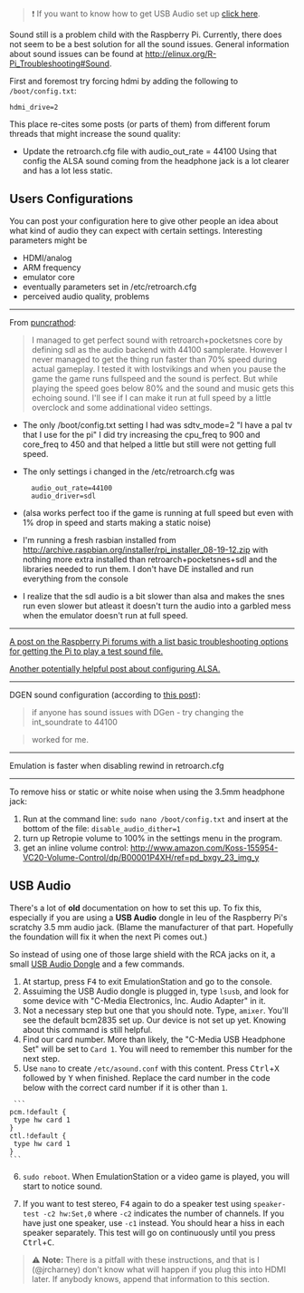 > :exclamation: If you want to know how to get USB Audio set up [click here](https://github.com/RetroPie/RetroPie-Setup/wiki/Sound-Issues#usb-audio).

Sound still is a problem child with the Raspberry Pi. Currently, there does not seem to be a best solution for all the sound issues. General information about sound issues can be found at http://elinux.org/R-Pi_Troubleshooting#Sound.

First and foremost try forcing hdmi by adding the following to `/boot/config.txt`:
```
hdmi_drive=2
```

This place re-cites some posts (or parts of them) from different forum threads that might increase the sound quality:

* Update the retroarch.cfg file with audio_out_rate = 44100
Using that config the ALSA sound coming from the headphone jack is a lot clearer and has a lot less static.

## Users Configurations

You can post your configuration here to give other people an idea about what kind of audio they can expect with certain settings. Interesting parameters might be 
* HDMI/analog
* ARM frequency
* emulator core
* eventually parameters set in /etc/retroarch.cfg
* perceived audio quality, problems

***

From [puncrathod](http://www.raspberrypi.org/phpBB3/viewtopic.php?p=159708#p159708):
> I managed to get perfect sound with retroarch+pocketsnes core by defining sdl as the audio backend with 44100 samplerate. However I never managed to get the thing run faster than 70% speed during actual gameplay.
I tested it with lostvikings and when you pause the game the game runs fullspeed and the sound is perfect. But while playing the speed goes below 80% and the sound and music gets this echoing sound. I'll see if I can make it run at full speed by a little overclock and some addinational video settings.

* The only /boot/config.txt setting I had was sdtv_mode=2 "I have a pal tv that I use for the pi"
I did try increasing the cpu_freq to 900 and core_freq to 450 and that helped a little but still were not getting full speed.
* The only settings i changed in the /etc/retroarch.cfg was  

        audio_out_rate=44100
        audio_driver=sdl
* (alsa works perfect too if the game is running at full speed but even with 1% drop in speed and starts making a static noise)
* I'm running a fresh rasbian installed from http://archive.raspbian.org/installer/rpi_installer_08-19-12.zip with nothing more extra installed than retroarch+pocketsnes+sdl and the libraries needed to run them. I don't have DE installed and run everything from the console
* I realize that the sdl audio is a bit slower than alsa and makes the snes run even slower but atleast it doesn't turn the audio into a garbled mess when the emulator doesn't run at full speed.

***

[A post on the Raspberry Pi forums with a list basic troubleshooting options for getting the Pi to play a test sound file.](http://www.raspberrypi.org/phpBB3/viewtopic.php?p=234358#p234358)

[Another potentially helpful post about configuring ALSA.](http://www.raspberrypi.org/phpBB3/viewtopic.php?p=245126#p245126)

***

DGEN sound configuration (according to [this post](http://www.raspberrypi.org/phpBB3/viewtopic.php?p=207923#p207923)):

> if anyone has sound issues with DGen - try changing the int_soundrate to 44100

> worked for me.

***
Emulation is faster when disabling rewind in retroarch.cfg

***

To remove hiss or static or white noise when using the 3.5mm headphone jack:

1. Run at the command line: `sudo nano /boot/config.txt` and insert at the bottom of the file: `disable_audio_dither=1`
1. turn up Retropie volume to 100% in the settings menu in the program.
1. get an inline volume control: http://www.amazon.com/Koss-155954-VC20-Volume-Control/dp/B00001P4XH/ref=pd_bxgy_23_img_y

## USB Audio

There's a lot of **old** documentation on how to set this up.  To fix this, especially if you are using a **USB Audio** dongle in leu of the Raspberry Pi's scratchy 3.5 mm audio jack. (Blame the manufacturer of that part. Hopefully the foundation will fix it when the next Pi comes out.)

So instead of using one of those large shield with the RCA jacks on it, a small [USB Audio Dongle](http://www.amazon.com/gp/product/B003UBKR4U) and a few commands.

1.    At startup, press <kbd>F4</kbd> to exit EmulationStation and go to the console.
2.    Assuiming the USB Audio dongle is plugged in, type `lsusb`, and look for some device with "C-Media Electronics, Inc. Audio Adapter" in it.
3.   Not a necessary step but one that you should note. Type, `amixer`.  You'll see the default bcm2835 set up. Our device is not set up yet. Knowing about this command is still helpful.
4.    Find our card number.  More than likely, the "C-Media USB Headphone Set" will be set to `Card 1`.  You will need to remember this number for the next step.
5.    Use `nano` to create `/etc/asound.conf` with this content.  Press <kbd>Ctrl</kbd>+<kbd>X</kbd> followed by <kbd>Y</kbd> when finished.  Replace the card number in the code below with the correct card number if it is other than `1`.

     ```
    pcm.!default {
     type hw card 1
    }
    ctl.!default {
     type hw card 1
    }
    ```

6.    `sudo reboot`.  When EmulationStation or a video game is played, you will start to notice sound.

7.    If you want to test stereo, <kbd>F4</kbd> again to do a speaker test using `speaker-test -c2 hw:Set,0` where `-c2` indicates the number of channels. If you have just one speaker, use `-c1` instead.  You should hear a hiss in each speaker separately.  This test will go on continuously until you press <kbd>Ctrl</kbd>+<kbd>C</kbd>.

> :warning: **Note:** There is a pitfall with these instructions, and that is I (@jrcharney) don't know what will happen if you plug this into HDMI later.  If anybody knows, append that information to this section.